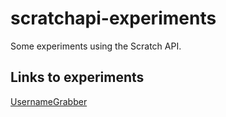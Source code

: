 # scratchapi-experiments
Some experiments using the Scratch API.

## Links to experiments
[UsernameGrabber](/usernamegrabber/)
